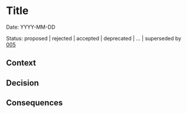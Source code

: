 # Title

Date: YYYY-MM-DD

Status: proposed | rejected | accepted | deprecated | … | superseded by
[005](005-example.md)

## Context

## Decision

## Consequences

